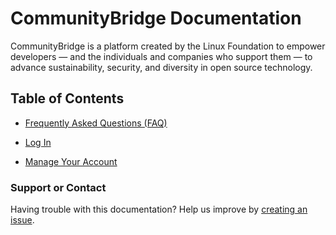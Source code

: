 # CommunityBridge Documentation

CommunityBridge is a platform created by the Linux Foundation to empower developers — and the individuals and companies who support them — to advance sustainability, security, and diversity in open source technology.

## Table of Contents

  - [Frequently Asked Questions (FAQ)](faq.md)

  - [Log In](Login/index-login.md)

  - [Manage Your Account](account/index-account.md)

### Support or Contact

Having trouble with this documentation? Help us improve by [creating an issue](https://github.com/communitybridge/communitybridge.github.io/issues).
